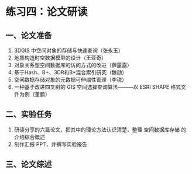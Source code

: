 # 练习四：论文研读



## 一、论文准备

1. 3DGIS 中空间对象的存储与快速查询（张永玉）
2. 地质构造时空数据模型的设计（王亚奇）
3. 对象关系型空间数据库的访问方式的改进（薛露露）
4. 基于Hash、B+、3DR和B*混合索引研究（魏勋）
5. 空间数据存储对象的元数据可伸缩性管理（李锐）
6. 一种基于改进四叉树的 GIS 空间选择查询算法———以 ESRI SHAPE 格式文件为例（董鹏）



## 二、实验任务

1. 研读分享的六篇论文，把其中的理论方法认识清楚，整理 空间数据库存储 的介绍综合概述
2. 制作汇报 PPT，并撰写实验报告



## 三、论文综述


